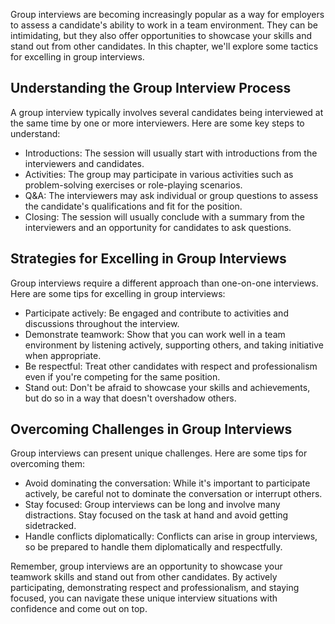 
Group interviews are becoming increasingly popular as a way for employers to assess a candidate's ability to work in a team environment. They can be intimidating, but they also offer opportunities to showcase your skills and stand out from other candidates. In this chapter, we'll explore some tactics for excelling in group interviews.

Understanding the Group Interview Process
-----------------------------------------

A group interview typically involves several candidates being interviewed at the same time by one or more interviewers. Here are some key steps to understand:

* Introductions: The session will usually start with introductions from the interviewers and candidates.
* Activities: The group may participate in various activities such as problem-solving exercises or role-playing scenarios.
* Q\&A: The interviewers may ask individual or group questions to assess the candidate's qualifications and fit for the position.
* Closing: The session will usually conclude with a summary from the interviewers and an opportunity for candidates to ask questions.

Strategies for Excelling in Group Interviews
--------------------------------------------

Group interviews require a different approach than one-on-one interviews. Here are some tips for excelling in group interviews:

* Participate actively: Be engaged and contribute to activities and discussions throughout the interview.
* Demonstrate teamwork: Show that you can work well in a team environment by listening actively, supporting others, and taking initiative when appropriate.
* Be respectful: Treat other candidates with respect and professionalism even if you're competing for the same position.
* Stand out: Don't be afraid to showcase your skills and achievements, but do so in a way that doesn't overshadow others.

Overcoming Challenges in Group Interviews
-----------------------------------------

Group interviews can present unique challenges. Here are some tips for overcoming them:

* Avoid dominating the conversation: While it's important to participate actively, be careful not to dominate the conversation or interrupt others.
* Stay focused: Group interviews can be long and involve many distractions. Stay focused on the task at hand and avoid getting sidetracked.
* Handle conflicts diplomatically: Conflicts can arise in group interviews, so be prepared to handle them diplomatically and respectfully.

Remember, group interviews are an opportunity to showcase your teamwork skills and stand out from other candidates. By actively participating, demonstrating respect and professionalism, and staying focused, you can navigate these unique interview situations with confidence and come out on top.
